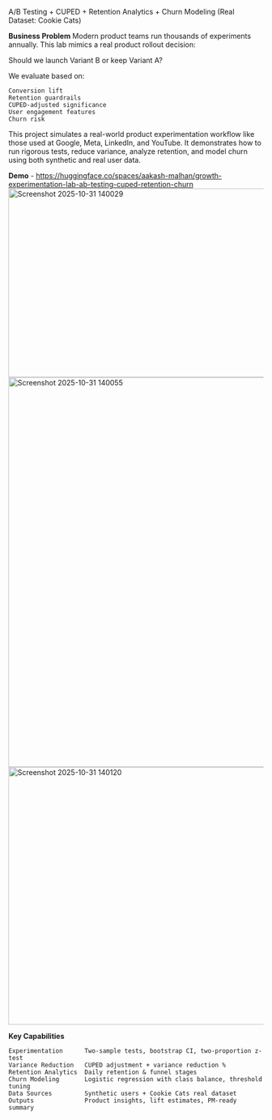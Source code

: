 A/B Testing + CUPED + Retention Analytics + Churn Modeling (Real Dataset: Cookie Cats)

**Business Problem**
Modern product teams run thousands of experiments annually.
This lab mimics a real product rollout decision:

Should we launch Variant B or keep Variant A?

We evaluate based on:

    Conversion lift
    Retention guardrails
    CUPED-adjusted significance
    User engagement features
    Churn risk


This project simulates a real-world product experimentation workflow like those used at Google, Meta, LinkedIn, and YouTube.
It demonstrates how to run rigorous tests, reduce variance, analyze retention, and model churn using both synthetic and real user data.

**Demo** - https://huggingface.co/spaces/aakash-malhan/growth-experimentation-lab-ab-testing-cuped-retention-churn
<img width="1685" height="373" alt="Screenshot 2025-10-31 140029" src="https://github.com/user-attachments/assets/b6ffdd0b-0b58-400c-9bae-f93a58855c83" />
<img width="1416" height="770" alt="Screenshot 2025-10-31 140055" src="https://github.com/user-attachments/assets/666e77cd-1b93-4d54-8272-39f6cda9ff12" />
<img width="1492" height="509" alt="Screenshot 2025-10-31 140120" src="https://github.com/user-attachments/assets/6c7bed09-fc6b-4c9e-8419-28f2729d660b" />

**Key Capabilities**

    Experimentation      Two-sample tests, bootstrap CI, two-proportion z-test
    Variance Reduction   CUPED adjustment + variance reduction %
    Retention Analytics  Daily retention & funnel stages
    Churn Modeling       Logistic regression with class balance, threshold tuning
    Data Sources         Synthetic users + Cookie Cats real dataset
    Outputs              Product insights, lift estimates, PM-ready summary


